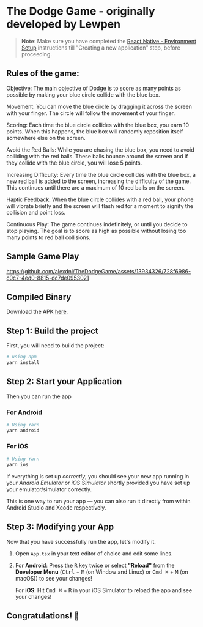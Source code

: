 # The Dodge Game - originally developed by Lewpen

> **Note**: Make sure you have completed the [React Native - Environment Setup](https://reactnative.dev/docs/environment-setup) instructions till "Creating a new application" step, before proceeding.

## Rules of the game: 
Objective: The main objective of Dodge is to score as many points as possible by making your blue circle collide with the blue box.

Movement: You can move the blue circle by dragging it across the screen with your finger. The circle will follow the movement of your finger.

Scoring: Each time the blue circle collides with the blue box, you earn 10 points. When this happens, the blue box will randomly reposition itself somewhere else on the screen.

Avoid the Red Balls: While you are chasing the blue box, you need to avoid colliding with the red balls. These balls bounce around the screen and if they collide with the blue circle, you will lose 5 points.

Increasing Difficulty: Every time the blue circle collides with the blue box, a new red ball is added to the screen, increasing the difficulty of the game. This continues until there are a maximum of 10 red balls on the screen.

Haptic Feedback: When the blue circle collides with a red ball, your phone will vibrate briefly and the screen will flash red for a moment to signify the collision and point loss.

Continuous Play: The game continues indefinitely, or until you decide to stop playing. The goal is to score as high as possible without losing too many points to red ball collisions.

## Sample Game Play

https://github.com/alexdni/TheDodgeGame/assets/13934326/728f6986-c0c7-4ed0-8815-dc7de0953021


## Compiled Binary
Download the APK [here](https://drive.google.com/file/d/1N3Xgtjqzp6JsBiYygjqObwOyoH3N9Mj8/view?usp=sharing).

## Step 1: Build the project

First, you will need to build the project:

```bash
# using npm
yarn install
```

## Step 2: Start your Application

Then you can run the app

### For Android

```bash
# Using Yarn
yarn android
```

### For iOS

```bash
# Using Yarn
yarn ios
```

If everything is set up _correctly_, you should see your new app running in your _Android Emulator_ or _iOS Simulator_ shortly provided you have set up your emulator/simulator correctly.

This is one way to run your app — you can also run it directly from within Android Studio and Xcode respectively.

## Step 3: Modifying your App

Now that you have successfully run the app, let's modify it.

1. Open `App.tsx` in your text editor of choice and edit some lines.
2. For **Android**: Press the <kbd>R</kbd> key twice or select **"Reload"** from the **Developer Menu** (<kbd>Ctrl</kbd> + <kbd>M</kbd> (on Window and Linux) or <kbd>Cmd ⌘</kbd> + <kbd>M</kbd> (on macOS)) to see your changes!

   For **iOS**: Hit <kbd>Cmd ⌘</kbd> + <kbd>R</kbd> in your iOS Simulator to reload the app and see your changes!

## Congratulations! :tada:
